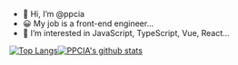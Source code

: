 - 👋 Hi, I’m @ppcia
- 😀 My job is a front-end engineer...
- 👀 I’m interested in JavaScript, TypeScript, Vue, React...

[![Top Langs](https://github-readme-stats.vercel.app/api/top-langs/?username=ppcia&layout=compact)](https://github.com/anuraghazra/github-readme-stats)[![PPCIA's github stats](https://github-readme-stats.vercel.app/api?username=ppcia&show_icons=true)](https://github.com/anuraghazra/github-readme-stats)

<!---
ppcia/ppcia is a ✨ special ✨ repository because its `README.md` (this file) appears on your GitHub profile.
You can click the Preview link to take a look at your changes.
--->
